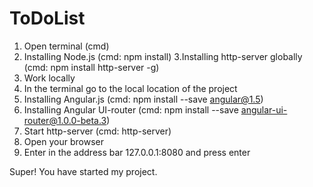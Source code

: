 # ToDoList
1. Open terminal (cmd)
2. Installing Node.js (cmd: npm install)
3.Installing http-server globally (cmd: npm install http-server -g)
4. Work locally
5. In the terminal go to the local location of the project
6. Installing Angular.js (cmd: npm install --save angular@1.5)
7. Installing Angular UI-router (cmd: npm install --save angular-ui-router@1.0.0-beta.3)
8. Start http-server (cmd: http-server)
9. Open your browser
10. Enter in the address bar 127.0.0.1:8080 and press enter

Super! You have started my project.

